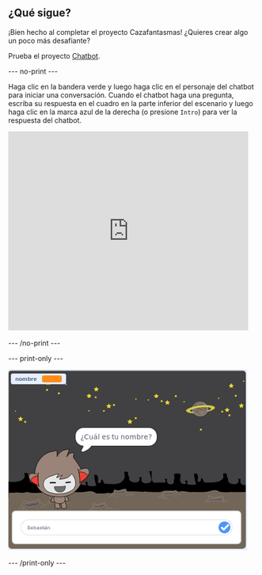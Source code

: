 ## ¿Qué sigue?

¡Bien hecho al completar el proyecto Cazafantasmas! ¿Quieres crear algo un poco más desafiante?

Prueba el proyecto [Chatbot](https://projects.raspberrypi.org/en/projects/chatbot?utm_source=pathway&utm_medium=whatnext&utm_campaign=projects).

\--- no-print \---

Haga clic en la bandera verde y luego haga clic en el personaje del chatbot para iniciar una conversación. Cuando el chatbot haga una pregunta, escriba su respuesta en el cuadro en la parte inferior del escenario y luego haga clic en la marca azul de la derecha (o presione ` Intro `) para ver la respuesta del chatbot.

<div class="scratch-preview">
  <iframe allowtransparency="true" width="485" height="402" src="https://scratch.mit.edu/projects/embed/248864190/?autostart=false" 
  frameborder="0" scrolling="no"></iframe>
</div>

\--- /no-print \---

\--- print-only \---

![proyecto completo](images/chatbot-preview.png)

\--- /print-only \---